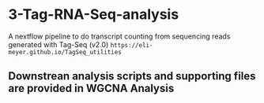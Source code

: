 # 3-Tag-RNA-Seq-analysis

A nextflow pipeline to do transcript counting from sequencing reads generated with Tag-Seq (v2.0) `https://eli-meyer.github.io/TagSeq_utilities`

## Downstrean analysis scripts and supporting files are provided in WGCNA Analysis
